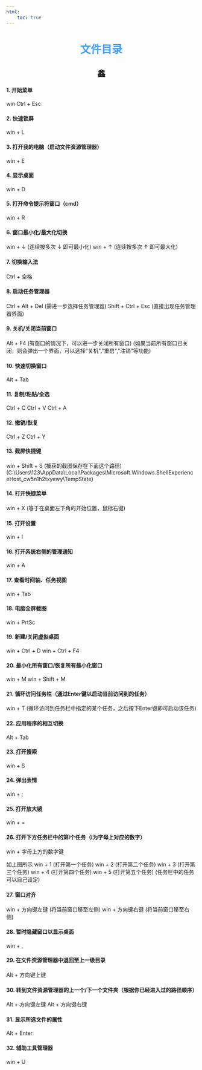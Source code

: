 ```yaml
---
html:
    toc: true
---
```


# <font face="仿宋" font color=#409EFF><center>文件目录</center></font>
## <center><font face ="楷体" sice=5>鑫</font></center>

#### 1. 开始菜单
win
Ctrl + Esc
#### 2. 快速锁屏 
win + L
#### 3. 打开我的电脑（启动文件资源管理器）
win + E
#### 4. 显示桌面 
win + D
#### 5. 打开命令提示符窗口（cmd）
win + R
#### 6. 窗口最小化/最大化切换
win + ↓ (连续按多次 ↓ 即可最小化)
win + ↑ (连续按多次 ↑ 即可最大化)
#### 7. 切换输入法 
Ctrl + 空格
#### 8. 启动任务管理器 
Ctrl + Alt + Del (需进一步选择任务管理器)
Shift + Ctrl + Esc (直接出现任务管理器界面)
#### 9. 关机/关闭当前窗口 
Alt + F4
(有窗口的情况下，可以进一步关闭所有窗口)
(如果当前所有窗口已关闭，则会弹出一个界面，可以选择"关机","重启","注销"等功能)
#### 10. 快速切换窗口 
Alt + Tab
#### 11. 复制/粘贴/全选
Ctrl + C
Ctrl + V
Ctrl + A
#### 12. 撤销/恢复 
Ctrl + Z
Ctrl + Y
#### 13. 截屏快捷键 
win + Shift + S
(捕获的截图保存在下面这个路径)
(C:\Users\123\AppData\Local\Packages\Microsoft.Windows.ShellExperienceHost_cw5n1h2txyewy\TempState)
#### 14. 打开快捷菜单 
win + X (等于在桌面左下角的开始位置，鼠标右键)
#### 15. 打开设置 
win + I
#### 16. 打开系统右侧的管理通知 
win + A
#### 17. 查看时间轴、任务视图 
win + Tab
#### 18. 电脑全屏截图
win + PrtSc
#### 19. 新建/关闭虚拟桌面
win + Ctrl + D
win + Ctrl + F4
#### 20. 最小化所有窗口/恢复所有最小化窗口
win + M
win + Shift + M
#### 21. 循环访问任务栏（通过Enter键以启动当前访问到的任务）
win + T
(循环访问到任务栏中指定的某个任务，之后按下Enter键即可启动该任务)
#### 22. 应用程序的相互切换
Alt + Tab
#### 23. 打开搜索
win + S
#### 24. 弹出表情
win + ;
#### 25. 打开放大镜 
win + =
#### 26. 打开下方任务栏中的第i个任务（i为字母上对应的数字）
win + 字母上方的数字键


如上图所示
win + 1 (打开第一个任务)
win + 2 (打开第二个任务)
win + 3 (打开第三个任务)
win + 4 (打开第四个任务)
win + 5 (打开第五个任务)
(任务栏中的任务可以自己设定)
#### 27. 窗口对齐 
win + 方向键左键 (将当前窗口移至左侧)
win + 方向键右键 (将当前窗口移至右侧)
#### 28. 暂时隐藏窗口以显示桌面
win + ,
#### 29. 在文件资源管理器中退回至上一级目录
Alt + 方向键上键
#### 30. 转到文件资源管理器的上一个/下一个文件夹（根据你已经进入过的路径顺序）
Alt + 方向键左键
Alt + 方向键右键
#### 31. 显示所选文件的属性
Alt + Enter
#### 32. 辅助工具管理器
win + U
